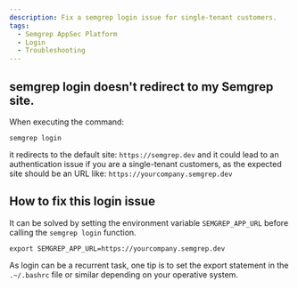 ```yaml
---
description: Fix a semgrep login issue for single-tenant customers.
tags:
  - Semgrep AppSec Platform
  - Login
  - Troubleshooting
---
```




## semgrep login doesn't redirect to my Semgrep site.

When executing the command: 
```console
semgrep login
```
it redirects to the default site: `https://semgrep.dev` and it could lead to an authentication issue if you are a single-tenant customers, as the expected site should be an URL like: `https://yourcompany.semgrep.dev`


## How to fix this login issue

It can be solved by setting the environment variable `SEMGREP_APP_URL` before calling the `semgrep login` function.
```console
export SEMGREP_APP_URL=https://yourcompany.semgrep.dev
```
As login can be a recurrent task, one tip is to set the export statement in the `.~/.bashrc` file or similar depending on your operative system.
